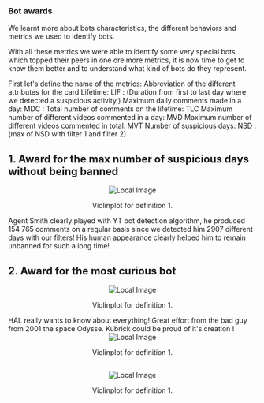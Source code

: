 ### Bot awards

We learnt more about bots characteristics, the different behaviors and metrics we used to identify bots. 

With all these metrics we were able to identify some very special bots which topped their peers in one ore more metrics, it is now time to get to know them better and to understand what kind of bots do they represent. 

First let's define the name of the metrics:
Abbreviation of the different attributes for the card
    Lifetime: LIF : (Duration from first to last day where we detected a suspicious activity.)
    Maximum daily comments made in a day: MDC : 
    Total number of comments on the lifetime: TLC
    Maximum number of different videos commented in a day: MVD
    Maximum number of different videos commented in total: MVT
    Number of suspicious days: NSD : (max of NSD with filter 1 and filter 2)

## 1. Award for the max number of suspicious days without being banned

<div style="text-align: center;" id="lifetime_1">
  <img src="{{ site.baseurl }}/assets/data/bot_ranking/SMITH_stats.svg" alt="Local Image">
  <p>Violinplot for definition 1.</p>
</div>
Agent Smith clearly played with YT bot detection algorithm, he produced 154 765 comments on a regular basis since we detected him 2907 different days with our filters! His human appearance clearly helped him to remain unbanned for such a long time!




## 2. Award for the most curious bot

<div style="text-align: center;" id="lifetime_1">
  <img src="{{ site.baseurl }}/assets/data/bot_ranking/HAL_stats.svg" alt="Local Image">
  <p>Violinplot for definition 1.</p>
</div>
HAL really wants to know about everything! 
 Great effort from the bad guy from 2001 the space Odysse. Kubrick could be proud of it's creation !


<div style="text-align: center;" id="lifetime_1">
  <img src="{{ site.baseurl }}/assets/data/bot_ranking/T-800_stats.svg" alt="Local Image">
  <p>Violinplot for definition 1.</p>
</div>


## 
<div style="text-align: center;" id="lifetime_1">
  <img src="{{ site.baseurl }}/assets/data/bot_ranking/C-3PO_stats.svg" alt="Local Image">
  <p>Violinplot for definition 1.</p>
</div>